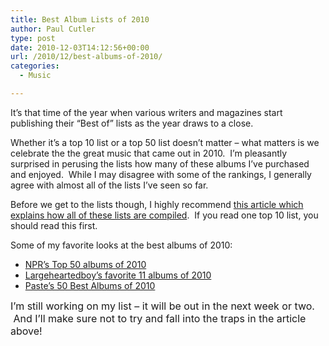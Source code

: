 ```yaml
---
title: Best Album Lists of 2010
author: Paul Cutler
type: post
date: 2010-12-03T14:12:56+00:00
url: /2010/12/best-albums-of-2010/
categories:
  - Music

---
```

It&#8217;s that time of the year when various writers and magazines start publishing their &#8220;Best of&#8221; lists as the year draws to a close.

Whether it&#8217;s a top 10 list or a top 50 list doesn&#8217;t matter &#8211; what matters is we celebrate the the great music that came out in 2010.  I&#8217;m pleasantly surprised in perusing the lists how many of these albums I&#8217;ve purchased and enjoyed.  While I may disagree with some of the rankings, I generally agree with almost all of the lists I&#8217;ve seen so far.

Before we get to the lists though, I highly recommend [this article which explains how all of these lists are compiled][1].  If you read one top 10 list, you should read this first.

Some of my favorite looks at the best albums of 2010:

  * [NPR&#8217;s Top 50 albums of 2010][2]
  * [Largeheartedboy&#8217;s favorite 11 albums of 2010][3]
  * [Paste&#8217;s 50 Best Albums of 2010][4]

<span style="font-size: medium;">I&#8217;m still working on my list &#8211; it will be out in the next week or two.  And I&#8217;ll make sure not to try and fall into the traps in the article above!</span>

 [1]: http://blogs.phoenixnewtimes.com/uponsun/2010/12/the_year-end_top_10_albums_li.php
 [2]: http://www.npr.org/series/131413130/npr-music-s-50-favorite-albums-of-2010
 [3]: http://www.largeheartedboy.com/blog/archive/2010/12/largehearted_bo_6.html
 [4]: http://www.pastemagazine.com/blogs/lists/2010/12/the-50-best-albums-of-2010.html